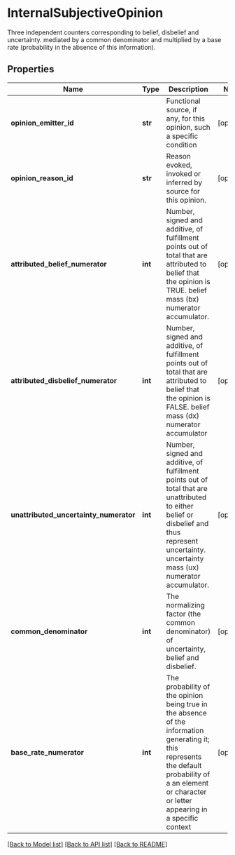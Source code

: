 # InternalSubjectiveOpinion

Three independent counters corresponding to belief, disbelief and uncertainty. mediated by a common denominator and multiplied by a base rate (probability in the absence of this information).
## Properties
Name | Type | Description | Notes
------------ | ------------- | ------------- | -------------
**opinion_emitter_id** | **str** | Functional source, if any, for this opinion, such a specific condition  | [optional] 
**opinion_reason_id** | **str** | Reason evoked, invoked or inferred by source for this opinion. | [optional] 
**attributed_belief_numerator** | **int** | Number, signed and additive, of fulfillment points out of total that are attributed to belief that the opinion is TRUE. belief mass (bx) numerator accumulator. | [optional] 
**attributed_disbelief_numerator** | **int** | Number, signed and additive, of fulfillment points out of total that are attributed to belief that the opinion is FALSE. belief mass (dx) numerator accumulator | [optional] 
**unattributed_uncertainty_numerator** | **int** | Number, signed and additive, of fulfillment points out of total that are unattributed to either belief or disbelief and thus represent uncertainty. uncertainty mass (ux) numerator accumulator. | [optional] 
**common_denominator** | **int** | The normalizing factor (the common denominator) of uncertainty, belief and disbelief. | [optional] 
**base_rate_numerator** | **int** | The probability of the opinion being true in the absence of the information generating it; this represents the default probability of a an element or character or letter appearing in a specific context | [optional] 

[[Back to Model list]](../README.md#documentation-for-models) [[Back to API list]](../README.md#documentation-for-api-endpoints) [[Back to README]](../README.md)


